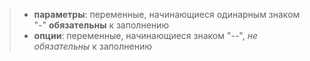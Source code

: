 > - __параметры__: переменные, начинающиеся одинарным знаком "-" **обязательны** к заполнению
> - __опции__: переменные, начинающиеся знаком "--", *не обязательны* к заполнению